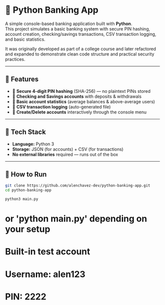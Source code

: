 # 🏦 Python Banking App

A simple console-based banking application built with **Python**.  
This project simulates a basic banking system with secure PIN hashing, account creation, checking/savings transactions, CSV transaction logging, and basic statistics.  

It was originally developed as part of a college course and later refactored and expanded to demonstrate clean code structure and practical security practices.

---

## 🚀 Features

- 🔐 **Secure 4-digit PIN hashing** (SHA-256) — no plaintext PINs stored  
- 🧾 **Checking and Savings accounts** with deposits & withdrawals  
- 🧠 **Basic account statistics** (average balances & above-average users)  
- 📝 **CSV transaction logging** (auto-generated file)  
- 👤 **Create/Delete accounts** interactively through the console menu

---

## 🧰 Tech Stack

- **Language:** Python 3  
- **Storage:** JSON (for accounts) + CSV (for transactions)  
- **No external libraries** required — runs out of the box

---

## 🧪 How to Run
```bash
git clone https://github.com/alenchavez-dev/python-banking-app.git
cd python-banking-app
```
```bash
python3 main.py
```
# or 'python main.py' depending on your setup
# Built-in test account
# Username: alen123
# PIN: 2222

